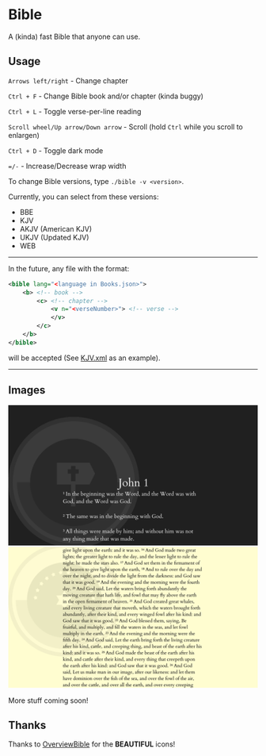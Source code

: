# Bible
A (kinda) fast Bible that anyone can use.

## Usage

``Arrows left/right`` - Change chapter

``Ctrl + F`` - Change Bible book and/or chapter (kinda buggy)

``Ctrl + L`` - Toggle verse-per-line reading

``Scroll wheel/Up arrow/Down arrow`` - Scroll (hold ``Ctrl`` while you scroll to enlargen)

``Ctrl + D`` - Toggle dark mode

``=/-`` - Increase/Decrease wrap width

To change Bible versions, type `./bible -v <version>`.

Currently, you can select from these versions:

* BBE
* KJV
* AKJV (American KJV)
* UKJV (Updated KJV)
* WEB

***

In the future, any file with the format:

```xml
<bible lang="<language in Books.json>">
    <b> <!-- book -->
        <c> <!-- chapter -->
            <v n="<verseNumber>"> <!-- verse -->
            </v>
        </c>
    </b>
</bible>
```

will be accepted (See [KJV.xml](books/KJV.xml) as an example).

***

## Images

![Photo featuring John 1](bible.png)
![Photo featuring Genesis 1 16](bible2.png)



More stuff coming soon!

## Thanks

Thanks to [OverviewBible](https://overviewbible.com/) for the **BEAUTIFUL** icons!
